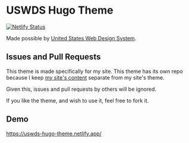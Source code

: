 # USWDS Hugo Theme

[![Netlify Status](https://api.netlify.com/api/v1/badges/675e8c1c-bba0-4a89-8cb6-4e4706bae488/deploy-status)](https://app.netlify.com/sites/uswds-hugo-theme/deploys)

Made possible by [United States Web Design System](https://v2.designsystem.digital.gov/).

## Issues and Pull Requests

This theme is made specifically for my site. This theme has its own repo because I keep [my site's content](https://github.com/zwbetz-gh/zwbetz) separate from my site's theme.

Given this, issues and pull requests by others will be ignored.

If you like the theme, and wish to use it, feel free to fork it.

## Demo

https://uswds-hugo-theme.netlify.app/
